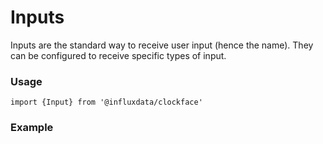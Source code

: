 # Inputs

Inputs are the standard way to receive user input (hence the name). They can be configured to receive specific types of input.

### Usage
```tsx
import {Input} from '@influxdata/clockface'
```

### Example
<!-- STORY -->


<!-- STORY HIDE START -->

<!-- STORY HIDE END -->

<!-- PROPS -->
